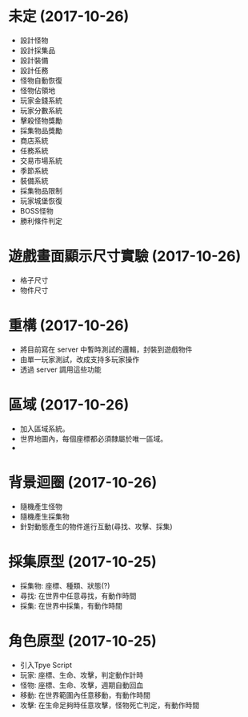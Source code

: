 
# 未定 (2017-10-26)
- 設計怪物
- 設計採集品
- 設計裝備
- 設計任務
- 怪物自動恢復
- 怪物佔領地
- 玩家金錢系統
- 玩家分數系統
- 擊殺怪物獎勵
- 採集物品獎勵
- 商店系統
- 任務系統
- 交易市場系統
- 季節系統
- 裝備系統
- 採集物品限制
- 玩家城堡恢復
- BOSS怪物
- 勝利條件判定

# 遊戲畫面顯示尺寸實驗 (2017-10-26)
- 格子尺寸
- 物件尺寸

# 重構 (2017-10-26)
- 將目前寫在 server 中暫時測試的邏輯，封裝到遊戲物件
- 由單一玩家測試，改成支持多玩家操作
- 透過 server 調用這些功能

# 區域 (2017-10-26)
- 加入區域系統。
- 世界地圖內，每個座標都必須隸屬於唯一區域。
- 

# 背景迴圈 (2017-10-26)
- 隨機產生怪物
- 隨機產生採集物
- 針對動態產生的物件進行互動(尋找、攻擊、採集)

# 採集原型 (2017-10-25)
- 採集物: 座標、種類、狀態(?)
- 尋找: 在世界中任意尋找，有動作時間
- 採集: 在世界中採集，有動作時間

# 角色原型 (2017-10-25)
- 引入Tpye Script
- 玩家: 座標、生命、攻擊，判定動作計時
- 怪物: 座標、生命、攻擊，週期自動回血
- 移動: 在世界範圍內任意移動，有動作時間
- 攻擊: 在生命足夠時任意攻擊，怪物死亡判定，有動作時間
